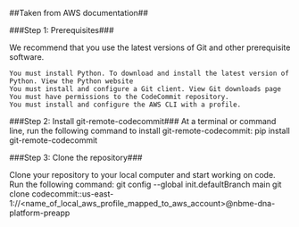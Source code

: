 ##Taken from AWS documentation##

###Step 1: Prerequisites###

We recommend that you use the latest versions of Git and other prerequisite software.

    You must install Python. To download and install the latest version of Python. View the Python website 
    You must install and configure a Git client. View Git downloads page 
    You must have permissions to the CodeCommit repository.
    You must install and configure the AWS CLI with a profile.
 
###Step 2: Install git-remote-codecommit###
At a terminal or command line, run the following command to install git-remote-codecommit:
pip install git-remote-codecommit

###Step 3: Clone the repository###

Clone your repository to your local computer and start working on code. Run the following command:
git config --global init.defaultBranch main
git clone codecommit::us-east-1://<name_of_local_aws_profile_mapped_to_aws_account>@nbme-dna-platform-preapp
